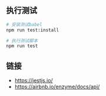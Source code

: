 ## 执行测试
```bash
# 安装测试babel
npm run test:install

# 执行测试脚本
npm run test
```

## 链接
- https://jestjs.io/
- https://airbnb.io/enzyme/docs/api/
